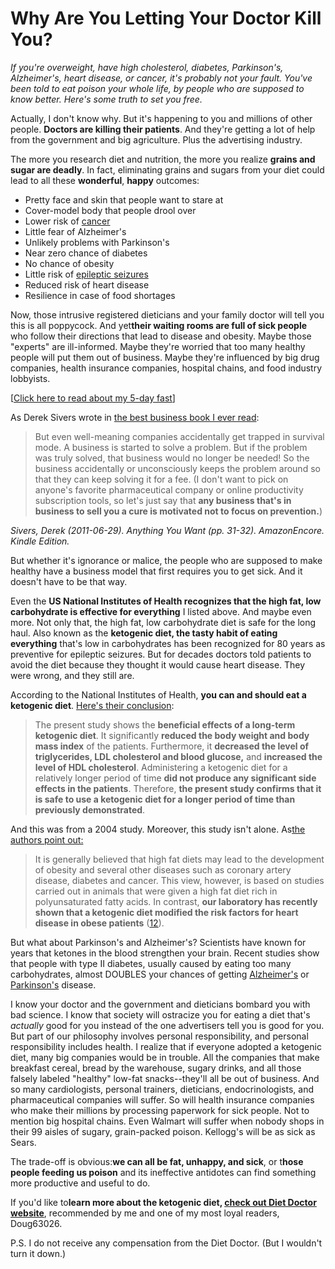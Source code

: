 # Why Are You Letting Your Doctor Kill You?

_If you're overweight, have high cholesterol, diabetes, Parkinson's, Alzheimer's, heart disease, or cancer, it's probably not your fault. You've been told to eat poison your whole life, by people who are supposed to know better. Here's some truth to set you free._

Actually, I don't know why. But it's happening to you and millions of other people. **Doctors are killing their patients**. And they're getting a lot of help from the government and big agriculture. Plus the advertising industry.

The more you research diet and nutrition, the more you realize **grains and sugar are deadly**. In fact, eliminating grains and sugars from your diet could lead to all these **wonderful**, **happy** outcomes:

* Pretty face and skin that people want to stare at
* Cover-model body that people drool over
* Lower risk of [cancer](https://thequantifiedbody.net/water-fasts-as-a-potential-tactic-to-beat-cancer/)
* Little fear of Alzheimer's
* Unlikely problems with Parkinson's
* Near zero chance of diabetes
* No chance of obesity
* Little risk of [epileptic seizures](http://www.drperlmutter.com/new-study-validates-ketogenic-diet-epilepsy-treatment-adults/)
* Reduced risk of heart disease
* Resilience in case of food shortages

Now, those intrusive registered dieticians and your family doctor will tell you this is all poppycock. And yet**their waiting rooms are full of sick people** who follow their directions that lead to disease and obesity. Maybe those "experts" are ill-informed. Maybe they're worried that too many healthy people will put them out of business. Maybe they're influenced by big drug companies, health insurance companies, hospital chains, and food industry lobbyists.

[[Click here to read about my 5-day fast](http://hennessysview.com/2017/01/29/how-to-hold-your-breath-for-3-minutes/)]

As Derek Sivers wrote in [the best business book I ever read](http://amzn.to/2l8mDFF):

> But even well-meaning companies accidentally get trapped in survival mode. A business is started to solve a problem. But if the problem was truly solved, that business would no longer be needed! So the business accidentally or unconsciously keeps the problem around so that they can keep solving it for a fee. (I don't want to pick on anyone's favorite pharmaceutical company or online productivity subscription tools, so let's just say that **any business that's in business to sell you a cure is motivated not to focus on prevention.**)

_Sivers, Derek (2011-06-29). Anything You Want (pp. 31-32). AmazonEncore. Kindle Edition._

But whether it's ignorance or malice, the people who are supposed to make healthy have a business model that first requires you to get sick. And it doesn't have to be that way.

Even the **US National Institutes of Health recognizes that the high fat, low carbohydrate is effective for everything** I listed above. And maybe even more. Not only that, the high fat, low carbohydrate diet is safe for the long haul. Also known as the **ketogenic diet, the tasty habit of eating everything** that's low in carbohydrates has been recognized for 80 years as preventive for epileptic seizures. But for decades doctors told patients to avoid the diet because they thought it would cause heart disease. They were wrong, and they still are.

According to the National Institutes of Health, **you can and should eat a ketogenic diet**. [Here's their conclusion](https://www.ncbi.nlm.nih.gov/pmc/articles/PMC2716748/):

> The present study shows the **beneficial effects of a long-term ketogenic diet**. It significantly **reduced the body weight and body mass index** of the patients. Furthermore, it **decreased the level of triglycerides, LDL cholesterol and blood glucose,** and **increased the level of HDL cholesterol**. Administering a ketogenic diet for a relatively longer period of time **did not produce any significant side effects in the patients**. Therefore, **the present study confirms that it is safe to use a ketogenic diet for a longer period of time than previously demonstrated**.

And this was from a 2004 study. Moreover, this study isn't alone. As[the authors point out:](https://www.ncbi.nlm.nih.gov/pmc/articles/PMC2716748/)

> It is generally believed that high fat diets may lead to the development of obesity and several other diseases such as coronary artery disease, diabetes and cancer. This view, however, is based on studies carried out in animals that were given a high fat diet rich in polyunsaturated fatty acids. In contrast, **our laboratory has recently shown that a ketogenic diet modified the risk factors for heart disease in obese patients** ([12](https://www.ncbi.nlm.nih.gov/pmc/articles/PMC2716748/#b12-ecc09200)).

But what about Parkinson's and Alzheimer's? Scientists have known for years that ketones in the blood strengthen your brain. Recent studies show that people with type II diabetes, usually caused by eating too many carbohydrates, almost DOUBLES your chances of getting [Alzheimer's](https://www.ncbi.nlm.nih.gov/pmc/articles/PMC4265876/) or [Parkinson's](http://care.diabetesjournals.org/content/30/4/842) disease.

I know your doctor and the government and dieticians bombard you with bad science. I know that society will ostracize you for eating a diet that's _actually_ good for you instead of the one advertisers tell you is good for you. But part of our philosophy involves personal responsibility, and personal responsibility includes health. I realize that if everyone adopted a ketogenic diet, many big companies would be in trouble. All the companies that make breakfast cereal, bread by the warehouse, sugary drinks, and all those falsely labeled "healthy" low-fat snacks--they'll all be out of business. And so many cardiologists, personal trainers, dieticians, endocrinologists, and pharmaceutical companies will suffer. So will health insurance companies who make their millions by processing paperwork for sick people. Not to mention big hospital chains. Even Walmart will suffer when nobody shops in their 99 aisles of sugary, grain-packed poison. Kellogg's will be as sick as Sears.

The trade-off is obvious:**we can all be fat, unhappy, and sick**, or t**hose people feeding us poison** and its ineffective antidotes can find something more productive and useful to do.

If you'd like to**learn more about the ketogenic diet, [check out Diet Doctor website](https://www.dietdoctor.com/)**, recommended by me and one of my most loyal readers, Doug63026.

P.S. I do not receive any compensation from the Diet Doctor. (But I wouldn't turn it down.)